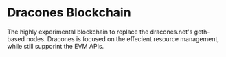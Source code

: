 # Dracones Blockchain

The highly experimental blockchain to replace the dracones.net's geth-based
nodes. Dracones is focused on the effecient resource management, while still
supporint the EVM APIs.
